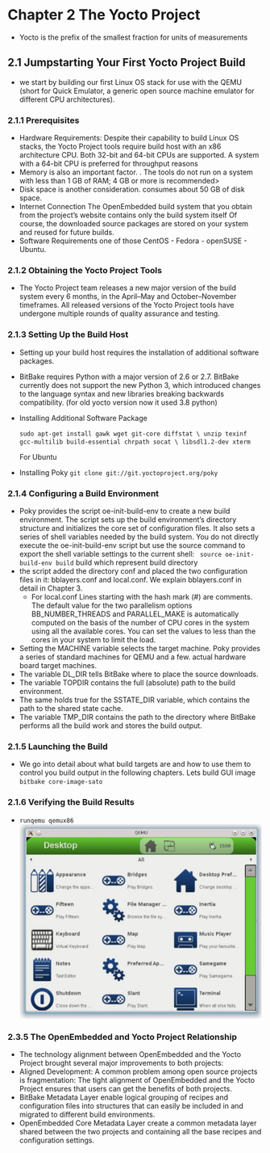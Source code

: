 # Chapter 2 The Yocto Project
  - Yocto is the prefix of the smallest fraction for units of measurements
   ## 2.1 Jumpstarting Your First Yocto Project Build
   - we start by building our first Linux OS stack for use with the QEMU (short for Quick Emulator, a generic open source machine emulator for different CPU architectures).
   ### 2.1.1 Prerequisites 
   - Hardware Requirements: Despite their capability to build Linux OS stacks, the Yocto Project tools require build host with an x86 architecture CPU. Both 32-bit and 64-bit 
          CPUs are supported. A system with a 64-bit CPU is preferred for throughput reasons
   - Memory is also an important factor. . The tools do not run on a system with less than 1 GB of RAM; 4 GB or more is recommended>
   - Disk space is another consideration. consumes about 50 GB of disk space.
   - Internet Connection The OpenEmbedded build system that you obtain from the project’s website contains only the build system itself Of course, the downloaded source packages are stored on your system and reused for future builds.
   - Software Requirements one of those CentOS - Fedora - openSUSE - Ubuntu.
   ### 2.1.2 Obtaining the Yocto Project Tools
   - The Yocto Project team releases a new major version of the build system every 6 months, in the April–May and October–November timeframes. All released versions of the Yocto Project tools have undergone multiple rounds of quality assurance and testing.

   ### 2.1.3 Setting Up the Build Host
   - Setting up your build host requires the installation of additional software packages.
   - BitBake requires Python with a major version of 2.6 or 2.7. BitBake currently does not support the new Python 3, which introduced changes to the language syntax and new libraries breaking backwards compatibility. (for old yocto version now it used 3.8 python)
     
   - Installing Additional Software Package 
       ```
       sudo apt-get install gawk wget git-core diffstat \ unzip texinf gcc-multilib build-essential chrpath socat \ libsdl1.2-dev xterm
       ``` 
       For Ubuntu

   - Installing Poky ```git clone git://git.yoctoproject.org/poky```
   ### 2.1.4 Configuring a Build Environment
   - Poky provides the script oe-init-build-env to create a new build environment. The script sets up the build environment’s directory structure and initializes the core set of configuration files. It also sets a series of shell variables needed by the build system. You do not directly execute the oe-init-build-env script but use the source command to export the shell variable settings to the current shell:
       ``` source oe-init-build-env build``` build which represent build directory 
   - the script added the directory conf and placed the two configuration files in it: bblayers.conf and local.conf. We explain bblayers.conf in detail in Chapter 3.
       - For local.conf  Lines starting with the hash mark (#) are comments. The default value for the two parallelism options BB_NUMBER_THREADS and PARALLEL_MAKE is automatically computed on the basis of the number of CPU cores in the system using all the available cores. You can set the values to less than the cores in your system to limit the load.
   - Setting the MACHINE variable selects the target machine. Poky provides a series of standard machines for QEMU and a few. actual hardware board target machines.
   - The variable DL_DIR tells BitBake where to place the source downloads.
   - The variable TOPDIR contains the full (absolute) path to the build environment.
   - The same holds true for the SSTATE_DIR variable, which contains the path to the shared state cache.
   - The variable TMP_DIR contains the path to the directory where BitBake performs all the build work and stores the build output.
   ### 2.1.5 Launching the Build
   - We go into detail about what build targets are and how to use them to control you build output in the following chapters. Lets build GUI image
       ```bitbake core-image-sato```
   ### 2.1.6 Verifying the Build Results
   -  ```runqemu qemux86```
     ![alt text](https://github.com/Rabie45/Embedded-Linux-System-with-the-Yocto-Project/blob/main/image-2.png?raw=true)
     
   ### 2.3.5 The OpenEmbedded and Yocto Project Relationship
   - The technology alignment between OpenEmbedded and the Yocto Project brought several major improvements to both projects:
   - Aligned Development: A common problem among open source projects is fragmentation: The tight alignment of OpenEmbedded and the Yocto Project ensures that users can get the benefits of both projects.
   - BitBake Metadata Layer enable logical grouping of recipes and configuration files into structures that can easily be included in and migrated to different build environments.
   - OpenEmbedded Core Metadata Layer create a common metadata layer shared between the two projects and containing all the base recipes and configuration settings.
       




       
